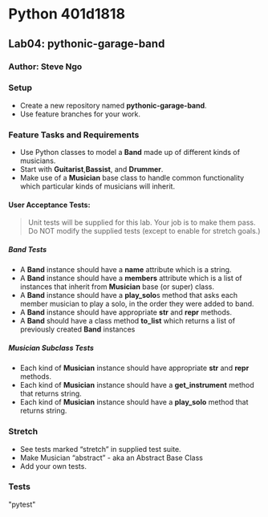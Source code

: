 # Python 401d1818
## Lab04: pythonic-garage-band
### Author: Steve Ngo

### Setup
* Create a new repository named **pythonic-garage-band**.
* Use feature branches for your work.

### Feature Tasks and Requirements
- Use Python classes to model a **Band** made up of different kinds of musicians.
- Start with **Guitarist**,**Bassist**, and **Drummer**.
- Make use of a **Musician** base class to handle common functionality which particular kinds of musicians will inherit.

#### User Acceptance Tests:
> Unit tests will be supplied for this lab. Your job is to make them pass. Do NOT modify the supplied tests (except to enable for stretch goals.)

##### Band Tests
- A **Band** instance should have a **name** attribute which is a string.
- A **Band** instance should have a **members** attribute which is a list of instances that inherit from **Musician** base (or super) class.
- A **Band** instance should have a **play_solo**s method that asks each member musician to play a solo, in the order they were added to band.
- A **Band** instance should have appropriate **__str__** and **__repr__** methods.
- A **Band** should have a class method **to_list** which returns a list of previously created **Band** instances

##### Musician Subclass Tests
- Each kind of **Musician** instance should have appropriate **__str__** and **__repr__** methods.
- Each kind of **Musician** instance should have a **get_instrument** method that returns string.
- Each kind of **Musician** instance should have a **play_solo** method that returns string.

### Stretch
- See tests marked “stretch” in supplied test suite.
- Make Musician “abstract” - aka an Abstract Base Class
- Add your own tests.

### Tests
"pytest"
